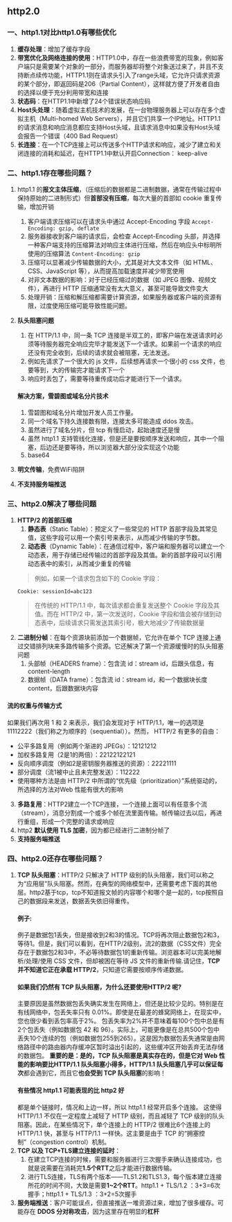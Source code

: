 ## http2.0

### 一、http1.1对比http1.0有哪些优化
1. **缓存处理**：增加了缓存字段
2. **带宽优化及网络连接的使用**：HTTP1.0中，存在一些浪费带宽的现象，例如客户端只是需要某个对象的一部分，而服务器却将整个对象送过来了，并且不支持断点续传功能，HTTP1.1则在请求头引入了range头域，它允许只请求资源的某个部分，即返回码是206（Partial Content），这样就方便了开发者自由的选择以便于充分利用带宽和连接
3. **状态码**：在HTTP1.1中新增了24个错误状态响应码
4. **Host头处理**：随着虚拟主机技术的发展，在一台物理服务器上可以存在多个虚拟主机（Multi-homed Web Servers），并且它们共享一个IP地址。HTTP1.1的请求消息和响应消息都应支持Host头域，且请求消息中如果没有Host头域会报告一个错误（400 Bad Request）
5. **长连接**：在一个TCP连接上可以传送多个HTTP请求和响应，减少了建立和关闭连接的消耗和延迟，在HTTP1.1中默认开启Connection： keep-alive

### 二、http1.1存在哪些问题？
1. http1.1 的**报文主体压缩**，（压缩后的数据都是二进制数据，通常在传输过程中保持原始的二进制形式）但**首部没有压缩**，每次大量的首部如 cookie 重复传输，增加开销
   1. 客户端请求压缩可以在请求头中通过 Accept-Encoding 字段 `Accept-Encoding: gzip, deflate`
   2. 服务器接收到客户端的请求后，会检查 Accept-Encoding 头部，并选择一种客户端支持的压缩算法对响应主体进行压缩，然后在响应头中标明所使用的压缩算法 `Content-Encoding: gzip`
   3. 压缩可以显著减少传输数据的大小，尤其是对大文本文件（如 HTML、CSS、JavaScript 等），从而提高加载速度并减少带宽使用
   4. 对非文本数据的影响：对于已经压缩过的数据（如 JPEG 图像、视频文件），再进行 HTTP 压缩通常没有太大意义，甚至可能导致文件变大
   5. 处理开销：压缩和解压缩都需要计算资源，如果服务器或客户端的资源有限，过度使用压缩可能导致性能问题。

2. **队头阻塞问题**
   1. 在 HTTP/1.1 中，同一条 TCP 连接是半双工的，即客户端在发送请求时必须等待服务器完全响应完毕才能发送下一个请求。如果前一个请求的响应还没有完全收到，后续的请求就会被阻塞，无法发送。
   2. 例如先请求了一个很大的 js 文件，后续想再请求一个很小的 css 文件，也要等到，大的传输完才能请求下一个
   3. 响应时丢包了，需要等待重传成功后才能进行下一个请求。

    #### 解决方案，雪碧图或域名分片技术
      1. 雪碧图和域名分片增加开发人员工作量。
      2. 同一个域名下持久连接数有限，连接太多可能造成 ddos 攻击。
      3. 虽然进行了域名分片，但 tcp 有慢启动，起始速度还是慢
      4. 虽然 http1.1 支持管线化连接，但是还是要按顺序发送和响应，其中一个阻塞，后边还是要等待，所以浏览器大部分没实现这个功能
      5. base64

3. **明文传输**，免费WiFi陷阱
4. **不支持服务端推送**

### 三、http2.0解决了哪些问题
1. **HTTP/2 的首部压缩**
   1. **静态表**（Static Table）：预定义了一些常见的 HTTP 首部字段及其常见值，这些字段可以用一个索引号来表示，从而减少传输的字节数。
   2. **动态表**（Dynamic Table）：在通信过程中，客户端和服务器可以建立一个动态表，用于存储已经传输过的首部字段及其值。新的首部字段可以引用动态表中的索引，从而减少重复的传输
   >例如，如果一个请求包含如下的 Cookie 字段：
   ```http
   Cookie: sessionId=abc123
   ```
   >在传统的 HTTP/1.1 中，每次请求都会重复发送整个 Cookie 字段及其值。而在 HTTP/2 中，第一次发送时，Cookie 字段和值会被存储到动态表中，后续请求只需发送其索引号，极大地减少了传输数据量
2. **二进制分帧**：在每个资源块前添加一个数据帧，它允许在单个 TCP 连接上通过交错排列块来多路传输多个资源。它还解决了第一个资源缓慢时的队头阻塞问题
   1. 头部帧（HEADERS frame）：包含流 id：stream id，后跟头信息，有 content-length
   2. 数据帧（DATA frame）：包含流 id：stream id，和一个数据块长度 content，后跟数据块内容

#### 流的权重与传输方式
如果我们再次用 1 和 2 来表示，我们会发现对于 HTTP/1.1，唯一的选项是11112222（我们称之为顺序的（sequential））。然而， HTTP/2 有更多的自由：

- 公平多路复用（例如两个渐进的 JPEGs）：12121212
- 加权多路复用（2是1的两倍）：22122122121
- 反向顺序调度（例如2是密钥服务器推送的资源）：22221111
- 部分调度（流1被中止且未完整发送）：112222
- 使用哪种方法是由 HTTP/2 中所谓的“优先级（prioritization）”系统驱动的，所选择的方法对Web 性能有很大的影响

3. **多路复用**：HTTP2建立一个TCP连接，一个连接上面可以有任意多个流（stream），消息分割成一个或多个帧在流里面传输。帧传输过去以后，再进行重组，形成一个完整的请求或响应
4. http2 **默认使用 TLS 加密**，因为都已经进行二进制分帧了
5. **支持服务端推送**

### 四、http2.0还存在哪些问题？
1. **TCP 队头阻塞**：HTTP/2 只解决了 HTTP 级别的队头阻塞，我们可以称之为“应用层”队头阻塞。然而，在典型的网络模型中，还需要考虑下面的其他层。http2基于tcp，tcp不知道报文帧的内容哪个和哪个是一起的，tcp按照自己的数据段来发送，数据丢失依旧得重传。
    #### 例子:
    例子是数据包1丢失，但是接收到2和3的情况。TCP将再次阻止数据包2和3，等待1。但是，我们可以看到，在HTTP/2级别，流2的数据（CSS文件）完全存在于数据包2和3中，不必等待数据包1的重新传输。浏览器本可以完美地解析/处理/使用 CSS 文件，但却被困在等待 JS 文件的重新传输.请记住，**TCP并不知道它正在承载 HTTP/2**，只知道它需要按顺序传递数据。
    #### 如果我们仍然有 TCP 队头阻塞，为什么还要使用HTTP/2 呢?
    主要原因是虽然数据包丢失确实发生在网络上，但还是比较少见的。特别是在有线网络中，包丢失率只有 0.01%。即使是在最差的蜂窝网络上，在现实中，您也很少看到丢包率高于2%。
    包丢失率为2%并不意味着每100个包中总是有2个包丢失（例如数据包 42 和 96）。实际上，可能更像是在总共500个包中丢失10个连续的包（例如数据包255到265）。这是因为数据包丢失通常是由网络路径中的路由器内存缓冲区暂时溢出引起的，这些缓冲区开始丢弃无法存储的数据包。
    **重要的是：**是的，TCP 队头阻塞是真实存在的，但是它对 Web 性能的影响要比HTTP/1.1 队头阻塞小得多，HTTP/1.1 队头阻塞几乎可以保证**每次**都会遇到它，而且它**也会受到 TCP 队头阻塞**的影响！
    #### 有些情况 http1.1 可能表现的比 http2 好
    都是单个链接时，情况和上边一样，所以 http1.1 经常开启多个连接。
    这使得 HTTP/1.1 不仅在一定程度上减轻了 HTTP 级别，而且减轻了 TCP 级别的队头阻塞。因此，在某些情况下，单个连接上的 HTTP/2 很难比6个连接上的 HTTP/1.1 快，甚至与 HTTP/1.1 一样快。这主要是由于 TCP 的“拥塞控制”（congestion control）机制。
2. **TCP 以及 TCP+TLS建立连接的延时**：
   1. 在建立TCP连接的时候，需要和服务器进行三次握手来确认连接成功，也就是说需要在消耗完**1.5个RTT**之后才能进行数据传输。
   2. 进行TLS连接，TLS有两个版本——TLS1.2和TLS1.3，每个版本建立连接所花的时间不同，大致是需要**1~2个RTT**。http1.1 + TLS/1.2 ：3+3=6次握手；http1.1 + TLS/1.3 ：3+2=5次握手
3. **服务端推送**：客户可能误点，但直接推送一堆资源过来，增加了很多缓存。可能存在 **DDOS 分对称攻击**，因为这里存在明显的**杠杆**